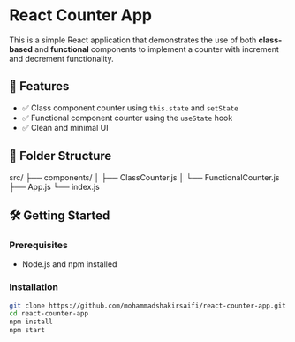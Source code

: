 
# React Counter App

This is a simple React application that demonstrates the use of both **class-based** and **functional** components to implement a counter with increment and decrement functionality.

## 🚀 Features

- ✅ Class component counter using `this.state` and `setState`
- ✅ Functional component counter using the `useState` hook
- ✅ Clean and minimal UI

## 📁 Folder Structure

src/
├── components/
│ ├── ClassCounter.js
│ └── FunctionalCounter.js
├── App.js
└── index.js

## 🛠️ Getting Started

### Prerequisites

- Node.js and npm installed

### Installation

```bash
git clone https://github.com/mohammadshakirsaifi/react-counter-app.git
cd react-counter-app
npm install
npm start
